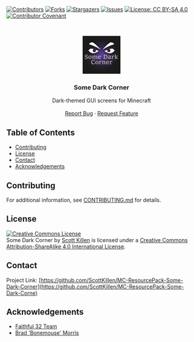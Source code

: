 <!--
*** Thanks for checking out this README Template. If you have a suggestion that would
*** make this better, please fork the repo and create a pull request or simply open
*** an issue with the tag "enhancement".
*** Thanks again! Now go create something AMAZING! :D
-->

<!-- PROJECT SHIELDS -->
<!--
*** I'm using markdown "reference style" links for readability.
*** Reference links are enclosed in brackets [ ] instead of parentheses ( ).
*** See the bottom of this document for the declaration of the reference variables
*** for contributors-url, forks-url, etc. This is an optional, concise syntax you may use.
*** https://www.markdownguide.org/basic-syntax/#reference-style-links
-->

[![Contributors][contributors-shield]][contributors-url]
[![Forks][forks-shield]][forks-url]
[![Stargazers][stars-shield]][stars-url]
[![Issues][issues-shield]][issues-url]
[![License: CC BY-SA 4.0][license-shield]][license-url]
[![Contributor Covenant][code-of-conduct-shield]][code-of-conduct-url]

<!-- PROJECT LOGO -->
<br />
<p align="center">
  <a href="https://github.com/ScottKillen/MC-ResourcePack-Some-Dark-Corner">
    <img src="logo.png" alt="Logo" width="100" height="100">
  </a>

  <h3 align="center">Some Dark Corner</h3>

  <p align="center">
    Dark-themed GUI screens for Minecraft
    <br />
    <br />
    <a href="https://github.com/ScottKillen/MC-ResourcePack-Some-Dark-Corner/issues">Report Bug</a>
    ·
    <a href="https://github.com/ScottKillen/MC-ResourcePack-Some-Dark-Corner/issues">Request Feature</a>
  </p>
</p>

<!-- TABLE OF CONTENTS -->
<!-- omit in toc -->
## Table of Contents

- [Contributing](#contributing)
- [License](#license)
- [Contact](#contact)
- [Acknowledgements](#acknowledgements)

<!-- CONTRIBUTING -->
## Contributing

For additional information, see [CONTRIBUTING.md][contributing-url] for details.

<!-- LICENSE -->
## License

<a rel="license" href="http://creativecommons.org/licenses/by-sa/4.0/"><img alt="Creative Commons License" style="border-width:0" src="https://i.creativecommons.org/l/by-sa/4.0/88x31.png" /></a><br /><span xmlns:dct="http://purl.org/dc/terms/" property="dct:title">Some Dark Corner</span> by <a xmlns:cc="http://creativecommons.org/ns#" href="https://github.com/ScottKillen" property="cc:attributionName" rel="cc:attributionURL">Scott Killen</a> is licensed under a <a rel="license" href="http://creativecommons.org/licenses/by-sa/4.0/">Creative Commons Attribution-ShareAlike 4.0 International License</a>.

<!-- CONTACT -->
## Contact

Project Link: [https://github.com/ScottKillen/MC-ResourcePack-Some-Dark-Corner](https://github.com/ScottKillen/MC-ResourcePack-Some-Dark-Corne)

<!-- ACKNOWLEDGEMENTS -->
## Acknowledgements

- [Faithful 32 Team](https://github.com/F32Organization/Faithful32-1.7.10/blob/master/README.md)
- [Brad 'Bonemouse' Morris](https://www.minecraftforum.net/members/bonemouse)

<!-- MARKDOWN LINKS & IMAGES -->
<!-- https://www.markdownguide.org/basic-syntax/#reference-style-links -->

[contributors-shield]: https://img.shields.io/github/contributors/scottkillen-boilerplate/Resource-Pack-Template.svg?style=flat-square
[contributors-url]: https://github.com/ScottKillen/MC-ResourcePack-Some-Dark-Corner/graphs/contributors
[forks-shield]: https://img.shields.io/github/forks/scottkillen-boilerplate/Resource-Pack-Template.svg?style=flat-square
[forks-url]: https://github.com/ScottKillen/MC-ResourcePack-Some-Dark-Corner/network/members
[stars-shield]: https://img.shields.io/github/stars/scottkillen-boilerplate/Resource-Pack-Template.svg?style=flat-square
[stars-url]: https://github.com/ScottKillen/MC-ResourcePack-Some-Dark-Corner/stargazers
[issues-shield]: https://img.shields.io/github/issues/scottkillen-boilerplate/Resource-Pack-Template.svg?style=flat-square
[issues-url]: https://github.com/ScottKillen/MC-ResourcePack-Some-Dark-Corner/issues
[license-shield]: https://img.shields.io/github/license/scottkillen-boilerplate/Resource-Pack-Template.svg?style=flat-square
[license-url]: https://github.com/ScottKillen/MC-ResourcePack-Some-Dark-Corner/blob/master/LICENSE.md
[code-of-conduct-shield]: https://img.shields.io/badge/Contributor%20Covenant-v2.0%20adopted-ff69b4.svg?style=flat-square
[code-of-conduct-url]: https://github.com/ScottKillen/MC-ResourcePack-Some-Dark-Corner/blob/master/CODE_OF_CONDUCT.md
[contributing-url]: https://github.com/ScottKillen/MC-ResourcePack-Some-Dark-Corner/blob/master/CONTRIBUTING.md
